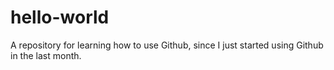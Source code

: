 # hello-world
A repository for learning how to use Github, since I just started using Github in the last month.
